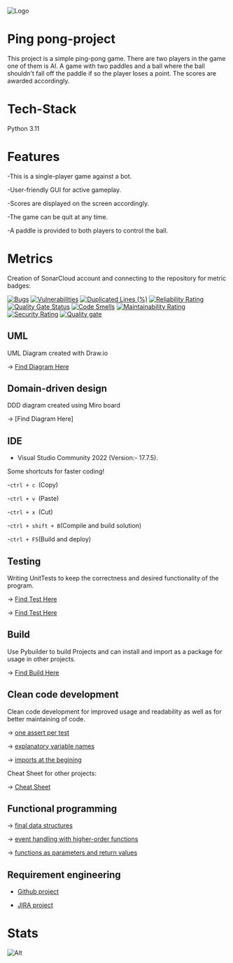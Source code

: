 ![Logo](https://i.pinimg.com/1200x/2c/d2/44/2cd244d545e8ce5c263bf5ba90ff7f79.jpg)

# Ping pong-project
This project is a simple ping-pong game.
There are two players in the game one of them is AI.
A game with two paddles and a ball where the ball shouldn't fall off the paddle if so the player loses a point.
The scores are awarded accordingly.

# Tech-Stack
Python 3.11

# Features
-This is a single-player game against a bot.

-User-friendly GUI for active gameplay.

-Scores are displayed on the screen accordingly.

-The game can be quit at any time.

-A paddle is provided to both players to control the ball.

# Metrics

Creation of SonarCloud account and connecting to the repository for metric badges:

[![Bugs](https://sonarcloud.io/api/project_badges/measure?project=Pradyumna2098_pingpong-project&metric=bugs)](https://sonarcloud.io/summary/new_code?id=Pradyumna2098_pingpong-project)
[![Vulnerabilities](https://sonarcloud.io/api/project_badges/measure?project=Pradyumna2098_pingpong-project&metric=vulnerabilities)](https://sonarcloud.io/summary/new_code?id=Pradyumna2098_pingpong-project)
[![Duplicated Lines (%)](https://sonarcloud.io/api/project_badges/measure?project=Pradyumna2098_pingpong-project&metric=duplicated_lines_density)](https://sonarcloud.io/summary/new_code?id=Pradyumna2098_pingpong-project)
[![Reliability Rating](https://sonarcloud.io/api/project_badges/measure?project=Pradyumna2098_pingpong-project&metric=reliability_rating)](https://sonarcloud.io/summary/new_code?id=Pradyumna2098_pingpong-project)
[![Quality Gate Status](https://sonarcloud.io/api/project_badges/measure?project=Pradyumna2098_pingpong-project&metric=alert_status)](https://sonarcloud.io/summary/new_code?id=Pradyumna2098_pingpong-project)
[![Code Smells](https://sonarcloud.io/api/project_badges/measure?project=Pradyumna2098_pingpong-project&metric=code_smells)](https://sonarcloud.io/summary/new_code?id=Pradyumna2098_pingpong-project)
[![Maintainability Rating](https://sonarcloud.io/api/project_badges/measure?project=Pradyumna2098_pingpong-project&metric=sqale_rating)](https://sonarcloud.io/summary/new_code?id=Pradyumna2098_pingpong-project)
[![Security Rating](https://sonarcloud.io/api/project_badges/measure?project=Pradyumna2098_pingpong-project&metric=security_rating)](https://sonarcloud.io/summary/new_code?id=Pradyumna2098_pingpong-project)
[![Quality gate](https://sonarcloud.io/api/project_badges/quality_gate?project=Pradyumna2098_pingpong-project)](https://sonarcloud.io/summary/new_code?id=Pradyumna2098_pingpong-project)

## UML

UML Diagram created with Draw.io

&rarr; [Find Diagram Here](https://github.com/Pradyumna2098/pingpong-project/tree/main/UML)

## Domain-driven design

DDD diagram created using Miro board

&rarr; [Find Diagram Here]

## IDE

 - Visual Studio Community 2022 (Version:- 17.7.5).
   
Some shortcuts for faster coding!

-```ctrl + c ```(Copy)

-```ctrl + v ```(Paste)

-```ctrl + x ```(Cut)

-```ctrl + shift + B```(Compile and build solution)

-```ctrl + F5```(Build and deploy)

## Testing

Writing UnitTests to keep the correctness and desired functionality of the program.

&rarr; [Find Test Here](https://github.com/Pradyumna2098/pingpong-project/blob/main/test.py)

&rarr; [Find Test Here](https://github.com/Pradyumna2098/pingpong-project/blob/main/test2.py)

## Build

Use Pybuilder to build Projects and can install and import as a package for usage in other projects.

&rarr; [Find Build Here](https://github.com/Pradyumna2098/pingpong-project/blob/main/build.py)

## Clean code development

Clean code development for improved usage and readability as well as for better maintaining of code.

&rarr; [one assert per test](https://github.com/Pradyumna2098/pingpong-project/blob/main/test.py#L25)

&rarr; [explanatory variable names](https://github.com/Pradyumna2098/pingpong-project/blob/main/game.py#L20)

&rarr; [imports at the begining](https://github.com/Pradyumna2098/pingpong-project/blob/main/build.py#L1)

Cheat Sheet for other projects:

&rarr; [Cheat Sheet](https://github.com/Pradyumna2098/pingpong-project/blob/main/cheat%20sheet.txt)

## Functional programming

&rarr; [final data structures](https://github.com/Pradyumna2098/pingpong-project/blob/main/game.py#L16)

&rarr; [event handling with higher-order functions](https://github.com/Pradyumna2098/pingpong-project/blob/main/game.py#L32)

&rarr; [functions as parameters and return values](https://github.com/Pradyumna2098/pingpong-project/blob/main/test2.py#L49)

## Requirement engineering

- [Github project](https://github.com/users/Pradyumna2098/projects/4)

- [JIRA project](https://pradyumnaswara.atlassian.net/jira/software/projects/PINGPONG/boards/1)

# Stats
![Alt](https://repobeats.axiom.co/api/embed/b559d2e40001492d162da609caa0a9dcfd1b832c.svg "Repobeats analytics image")
